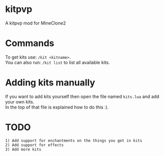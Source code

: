 # kitpvp
A kitpvp mod for MineClone2

# Commands
To get kits use: `/kit <kitname>`.<br>
You can also run: `/kit list` to list all available kits.<br>

# Adding kits manually
If you want to add kits yourself then open the file named `kits.lua` and add your own kits.<br>
In the top of that file is explained how to do this :).

# TODO
    1) Add support for enchantments on the things you get in kits
    2) Add support for effects
    3) Add more kits
